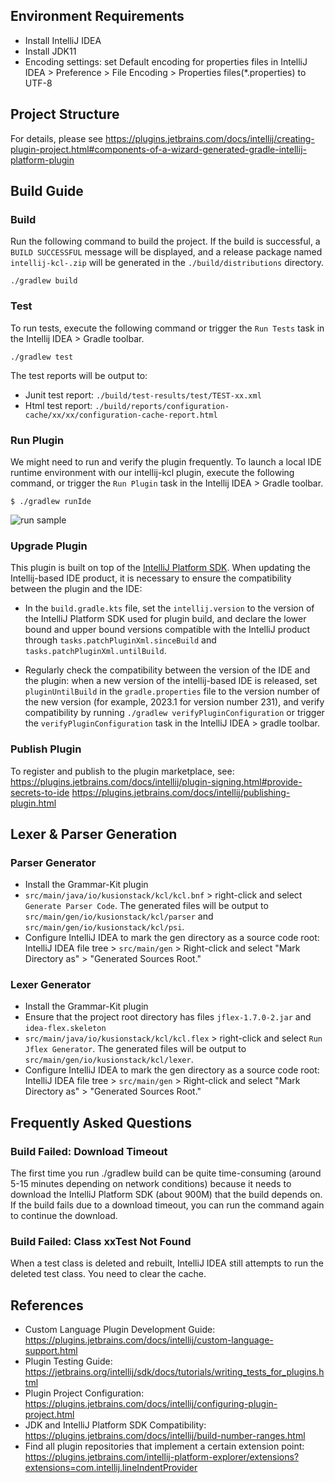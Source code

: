 ## Environment Requirements

- Install IntelliJ IDEA
- Install JDK11
- Encoding settings: set Default encoding for properties files in IntelliJ IDEA > Preference > File Encoding > Properties files(*.properties) to UTF-8

## Project Structure

For details, please see https://plugins.jetbrains.com/docs/intellij/creating-plugin-project.html#components-of-a-wizard-generated-gradle-intellij-platform-plugin

## Build Guide

### Build

Run the following command to build the project. If the build is successful, a `BUILD SUCCESSFUL` message will be displayed, and a release package named `intellij-kcl-.zip` will be generated in the `./build/distributions` directory.

```shell
./gradlew build
```

### Test

To run tests, execute the following command or trigger the `Run Tests` task in the Intellij IDEA > Gradle toolbar.

```shell
./gradlew test
```

The test reports will be output to:

- Junit test report: `./build/test-results/test/TEST-xx.xml`
- Html test report: `./build/reports/configuration-cache/xx/xx/configuration-cache-report.html`

### Run Plugin

We might need to run and verify the plugin frequently. To launch a local IDE runtime environment with our intellij-kcl plugin, execute the following command, or trigger the `Run Plugin` task in the Intellij IDEA > Gradle toolbar.

```shell
$ ./gradlew runIde
```

![run sample](./docs/img/how-to-run-1.png)

### Upgrade Plugin

This plugin is built on top of the [IntelliJ Platform SDK](https://plugins.jetbrains.com/docs/intellij/intellij-platform.html). When updating the Intellij-based IDE product, it is necessary to ensure the compatibility between the plugin and the IDE:

- In the `build.gradle.kts` file, set the `intellij.version` to the version of the IntelliJ Platform SDK used for plugin build, and declare the lower bound and upper bound versions compatible with the IntelliJ product through `tasks.patchPluginXml.sinceBuild` and `tasks.patchPluginXml.untilBuild`.

- Regularly check the compatibility between the version of the IDE and the plugin: when a new version of the intellij-based IDE is released, set `pluginUntilBuild` in the `gradle.properties` file to the version number of the new version (for example, 2023.1 for version number 231), and verify compatibility by running `./gradlew verifyPluginConfiguration` or trigger the `verifyPluginConfiguration` task in the IntelliJ IDEA > gradle toolbar.

### Publish Plugin

To register and publish to the plugin marketplace, see: https://plugins.jetbrains.com/docs/intellij/plugin-signing.html#provide-secrets-to-ide https://plugins.jetbrains.com/docs/intellij/publishing-plugin.html

## Lexer & Parser Generation

### Parser Generator

- Install the Grammar-Kit plugin
- `src/main/java/io/kusionstack/kcl/kcl.bnf` > right-click and select `Generate Parser Code`. The generated files will be output to `src/main/gen/io/kusionstack/kcl/parser` and `src/main/gen/io/kusionstack/kcl/psi`.
- Configure IntelliJ IDEA to mark the gen directory as a source code root: IntelliJ IDEA file tree > `src/main/gen` > Right-click and select "Mark Directory as" > "Generated Sources Root."

### Lexer Generator

- Install the Grammar-Kit plugin
- Ensure that the project root directory has files `jflex-1.7.0-2.jar` and `idea-flex.skeleton`
- `src/main/java/io/kusionstack/kcl/kcl.flex` > right-click and select `Run Jflex Generator`. The generated files will be output to `src/main/gen/io/kusionstack/kcl/lexer`.
- Configure IntelliJ IDEA to mark the gen directory as a source code root: IntelliJ IDEA file tree > `src/main/gen` > Right-click and select "Mark Directory as" > "Generated Sources Root."

## Frequently Asked Questions

### Build Failed: Download Timeout

The first time you run ./gradlew build can be quite time-consuming (around 5-15 minutes depending on network conditions) because it needs to download the IntelliJ Platform SDK (about 900M) that the build depends on. If the build fails due to a download timeout, you can run the command again to continue the download.

### Build Failed: Class xxTest Not Found

When a test class is deleted and rebuilt, IntelliJ IDEA still attempts to run the deleted test class. You need to clear the cache.

## References
- Custom Language Plugin Development Guide: https://plugins.jetbrains.com/docs/intellij/custom-language-support.html
- Plugin Testing Guide: https://jetbrains.org/intellij/sdk/docs/tutorials/writing_tests_for_plugins.html
- Plugin Project Configuration: https://plugins.jetbrains.com/docs/intellij/configuring-plugin-project.html
- JDK and IntelliJ Platform SDK Compatibility: https://plugins.jetbrains.com/docs/intellij/build-number-ranges.html
- Find all plugin repositories that implement a certain extension point: https://plugins.jetbrains.com/intellij-platform-explorer/extensions?extensions=com.intellij.lineIndentProvider
